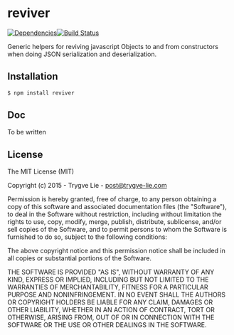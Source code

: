 # reviver

[![Dependencies](https://img.shields.io/david/trygve-lie/reviver.svg?style=flat-square)](https://david-dm.org/trygve-lie/reviver)[![Build Status](http://img.shields.io/travis/trygve-lie/reviver/master.svg?style=flat-square)](https://travis-ci.org/trygve-lie/reviver)


Generic helpers for reviving javascript Objects to and from constructors when doing JSON serialization and deserialization.



## Installation

```bash
$ npm install reviver
```


## Doc

To be written



## License 

The MIT License (MIT)

Copyright (c) 2015 - Trygve Lie - post@trygve-lie.com

Permission is hereby granted, free of charge, to any person obtaining a copy
of this software and associated documentation files (the "Software"), to deal
in the Software without restriction, including without limitation the rights
to use, copy, modify, merge, publish, distribute, sublicense, and/or sell
copies of the Software, and to permit persons to whom the Software is
furnished to do so, subject to the following conditions:

The above copyright notice and this permission notice shall be included in
all copies or substantial portions of the Software.

THE SOFTWARE IS PROVIDED "AS IS", WITHOUT WARRANTY OF ANY KIND, EXPRESS OR
IMPLIED, INCLUDING BUT NOT LIMITED TO THE WARRANTIES OF MERCHANTABILITY,
FITNESS FOR A PARTICULAR PURPOSE AND NONINFRINGEMENT. IN NO EVENT SHALL THE
AUTHORS OR COPYRIGHT HOLDERS BE LIABLE FOR ANY CLAIM, DAMAGES OR OTHER
LIABILITY, WHETHER IN AN ACTION OF CONTRACT, TORT OR OTHERWISE, ARISING FROM,
OUT OF OR IN CONNECTION WITH THE SOFTWARE OR THE USE OR OTHER DEALINGS IN
THE SOFTWARE.